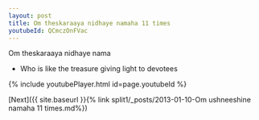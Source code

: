 ```yaml
---
layout: post
title: Om theskaraaya nidhaye namaha 11 times
youtubeId: QCmczOnFVac
---
```

 
 
Om theskaraaya nidhaye nama 
 
 -  Who is like the treasure giving light to devotees 
 
  
 
  
 
 
 
 
 
 


{% include youtubePlayer.html id=page.youtubeId %}
 
[Next]({{ site.baseurl }}{% link  split1/_posts/2013-01-10-Om ushneeshine namaha 11 times.md%})
 
